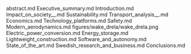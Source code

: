 abstract.md
Executive_summary.md
Introduction.md
Impact_on_society__.md
Sustainability.md
Transport_analysis__.md
Economics.md
Technology_platforms.md
Safety.md
Modern_aerodynamics.md
figures/wake_drela/wake_drela.png
Electric_power_conversion.md
Energy_storage.md
Lightweight_construction.md
Software_and_autonomy.md
State_of_the_art.md
Swedish_research_and_business.md
Conclusions.md